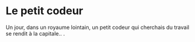 # Le petit codeur 
Un jour, dans un royaume lointain, un petit codeur qui cherchais du travail se rendit à la capitale.. .
